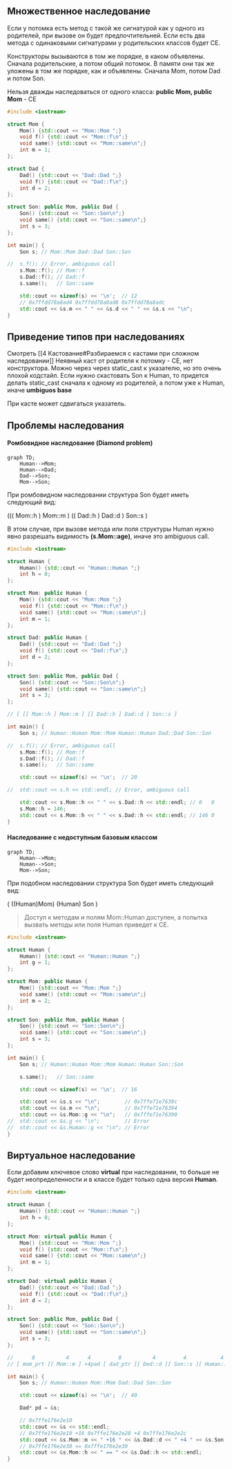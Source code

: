 ## Множественное наследование

Если у потомка есть метод с такой же сигнатурой как у одного из родителей, при вызове он будет предпочтительней. Если есть два метода с одинаковыми сигнатурами у родительских классов будет CE.

Конструкторы вызываются в том же порядке, в каком объявлены. Сначала родительские, а потом общий потомок. В памяти они так же уложены в том же порядке, как и объявлены. Сначала Mom, потом Dad и потом Son.

Нельзя дважды наследоваться от одного класса: **public Mom, public Mom** - CE

```C++
#include <iostream>

struct Mom {
    Mom() {std::cout << "Mom::Mom ";}
    void f() {std::cout << "Mom::f\n";}
    void same() {std::cout << "Mom::same\n";}
    int m = 1;
};

struct Dad {
    Dad() {std::cout << "Dad::Dad ";}
    void f() {std::cout << "Dad::f\n";}
    int d = 2;
};

struct Son: public Mom, public Dad {
    Son() {std::cout << "Son::Son\n";}
    void same() {std::cout << "Son::same\n";}
    int s = 3;
};

int main() {
    Son s; // Mom::Mom Dad::Dad Son::Son

//  s.f(); // Error, ambiguous call
    s.Mom::f(); // Mom::f
    s.Dad::f(); // Dad::f
    s.same();   // Son::same

    std::cout << sizeof(s) << '\n';  // 12
    // 0x7ffdd78a8ad4 0x7ffdd78a8ad8 0x7ffdd78a8adc
    std::cout << &s.m << " " << &s.d << " " << &s.s << "\n";
}
```

## Приведение типов при наследованиях

Смотреть [[4 Кастование#Разбираемся с кастами при сложном наследовании]]
Неявный каст от родителя к потомку - CE, нет конструктора. Можно через через static_cast к указателю, но это очень плохой кодстайл. Если нужно скастовать Son к Human, то придется делать static_cast сначала к одному из родителей, а потом уже к Human, иначе **umbiguos base**

При касте может сдвигаться указатель.

## Проблемы наследования

#### Ромбовидное наследование (Diamond problem)

```mermaid
graph TD;
    Human-->Mom;
    Human-->Dad;
    Dad-->Son;
    Mom-->Son;
```

При ромбовидном наследовании структура Son будет иметь следующий вид:

((( Mom::h ) Mom::m ) (( Dad::h ) Dad::d ) Son::s )

В этом случае, при вызове метода или поля структуры Human нужно явно разрешать видимость **(s.Mom::age)**, иначе это ambiguous call.

```C++
#include <iostream>

struct Human {
    Human() {std::cout << "Human::Human ";}
    int h = 0;
};

struct Mom: public Human {
    Mom() {std::cout << "Mom::Mom ";}
    void f() {std::cout << "Mom::f\n";}
    void same() {std::cout << "Mom::same\n";}
    int m = 1;
};

struct Dad: public Human {
    Dad() {std::cout << "Dad::Dad ";}
    void f() {std::cout << "Dad::f\n";}
    int d = 2;
};

struct Son: public Mom, public Dad {
    Son() {std::cout << "Son::Son\n";}
    void same() {std::cout << "Son::same\n";}
    int s = 3;
};

// [ [[ Mom::h ] Mom::m ] [[ Dad::h ] Dad::d ] Son::s ]

int main() {
    Son s; // Human::Human Mom::Mom Human::Human Dad::Dad Son::Son

//  s.f(); // Error, ambiguous call
    s.Mom::f(); // Mom::f
    s.Dad::f(); // Dad::f
    s.same();   // Son::same

    std::cout << sizeof(s) << '\n';  // 20

//  std::cout << s.h << std::endl; // Error, ambiguous call

    std::cout << s.Mom::h << " " << s.Dad::h << std::endl; // 0   0
    s.Mom::h = 146;
    std::cout << s.Mom::h << " " << s.Dad::h << std::endl; // 146 0
}
```

#### Наследование с недоступным базовым классом

```mermaid
graph TD;
    Human-->Mom;
    Human-->Son;
    Mom-->Son;
```

При подобном наследовании структура Son будет иметь следующий вид:

( ((Human)Mom) (Human) Son )

> Доступ к методам и полям Mom::Human доступен, а попытка вызвать методы или поля Human приведет к CE. 

```C++
#include <iostream>

struct Human {
    Human() {std::cout << "Human::Human ";}
    int g = 1;
};

struct Mom: public Human {
    Mom() {std::cout << "Mom::Mom ";}
    void same() {std::cout << "Mom::same\n";}
    int m = 2;
};

struct Son: public Mom, public Human {
    Son() {std::cout << "Son::Son\n";}
    void same() {std::cout << "Son::same\n";}
    int s = 3;
};

int main() {
    Son s; // Human::Human Mom::Mom Human::Human Son::Son

    s.same();   // Son::same

    std::cout << sizeof(s) << '\n';  // 16

    std::cout << &s.s << "\n";        // 0x7ffe71e7639c
    std::cout << &s.m << "\n";        // 0x7ffe71e76394
    std::cout << &s.Mom::g << "\n";   // 0x7ffe71e76390
//  std::cout << &s.g << "\n";        // Error
//  std::cout << &s.Human::g << "\n"; // Error
}
```

## Виртуальное наследование

Если добавим ключевое слово **virtual** при наследовании, то больше не будет неопределенности и в классе будет только одна версия **Human**.

```C++
#include <iostream>

struct Human {
    Human() {std::cout << "Human::Human ";}
    int h = 0;
};

struct Mom: virtual public Human {
    Mom() {std::cout << "Mom::Mom ";}
    void f() {std::cout << "Mom::f\n";}
    void same() {std::cout << "Mom::same\n";}
    int m = 1;
};

struct Dad: virtual public Human {
    Dad() {std::cout << "Dad::Dad ";}
    void f() {std::cout << "Dad::f\n";}
    int d = 2;
};

struct Son: public Mom, public Dad {
    Son() {std::cout << "Son::Son\n";}
    void same() {std::cout << "Son::same\n";}
    int s = 3;
};

//      8          4      4         8          4         4           4      4
// [ mom_prt ][ Mom::m ] +4pad [ dad_ptr ][ Ded::d ][ Son::s ][ Human::h ] +4pad

int main() {
    Son s; // Human::Human Mom::Mom Dad::Dad Son::Son

    std::cout << sizeof(s) << '\n';  // 40

    Dad* pd = &s;

    // 0x7ffe176e2e10
    std::cout << &s << std::endl;
    // 0x7ffe176e2e18 +16 0x7ffe176e2e28 +4 0x7ffe176e2e2c
    std::cout << &s.Mom::m << " +16 " << &s.Dad::d << " +4 " << &s.Son::s << std::endl;
    // 0x7ffe176e2e30 == 0x7ffe176e2e30
    std::cout << &s.Mom::h << " == " << &s.Dad::h << std::endl;
}
``` 